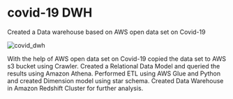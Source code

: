 # covid-19 DWH
Created a Data warehouse based on AWS open data set on Covid-19

![covid_dwh](https://user-images.githubusercontent.com/93334107/151783001-d789759f-5e17-4f0e-b807-da24954a632e.PNG)

With the help of AWS open data set on Covid-19 copied the data set to AWS s3 bucket using Crawler.
Created a Relational Data Model and queried the results using Amazon Athena.
Performed ETL using AWS Glue and Python and created Dimension model using star schema.
Created Data Warehouse in Amazon Redshift Cluster for further analysis.

